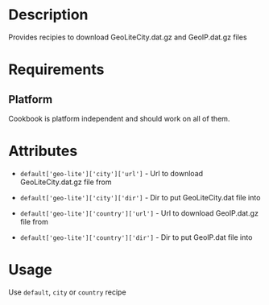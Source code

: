 Description
===========

Provides recipies to download GeoLiteCity.dat.gz and GeoIP.dat.gz files

Requirements
============

Platform
--------

Cookbook is platform independent and should work on all of them.

Attributes
==========

* `default['geo-lite']['city']['url']` - Url to download GeoLiteCity.dat.gz file from
* `default['geo-lite']['city']['dir']` - Dir to put GeoLiteCity.dat file into

* `default['geo-lite']['country']['url']` - Url to download GeoIP.dat.gz file from
* `default['geo-lite']['country']['dir']` - Dir to put GeoIP.dat file into


Usage
=====

Use `default`, `city` or `country` recipe
